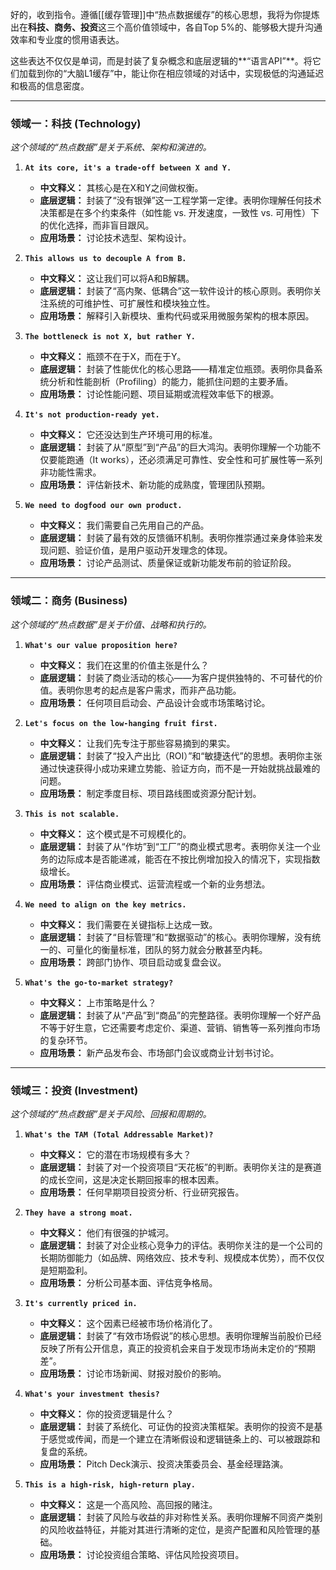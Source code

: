 好的，收到指令。遵循[[缓存管理]]中“热点数据缓存”的核心思想，我将为你提炼出在**科技、商务、投资**这三个高价值领域中，各自Top 5%的、能够极大提升沟通效率和专业度的惯用语表达。

这些表达不仅仅是单词，而是封装了复杂概念和底层逻辑的**“语言API”**。将它们加载到你的“大脑L1缓存”中，能让你在相应领域的对话中，实现极低的沟通延迟和极高的信息密度。

---

### **领域一：科技 (Technology)**
*这个领域的“热点数据”是关于系统、架构和演进的。*

1.  **`At its core, it's a trade-off between X and Y.`**
    *   **中文释义：** 其核心是在X和Y之间做权衡。
    *   **底层逻辑：** 封装了“没有银弹”这一工程学第一定律。表明你理解任何技术决策都是在多个约束条件（如性能 vs. 开发速度，一致性 vs. 可用性）下的优化选择，而非盲目跟风。
    *   **应用场景：** 讨论技术选型、架构设计。

2.  **`This allows us to decouple A from B.`**
    *   **中文释义：** 这让我们可以将A和B解耦。
    *   **底层逻辑：** 封装了“高内聚、低耦合”这一软件设计的核心原则。表明你关注系统的可维护性、可扩展性和模块独立性。
    *   **应用场景：** 解释引入新模块、重构代码或采用微服务架构的根本原因。

3.  **`The bottleneck is not X, but rather Y.`**
    *   **中文释义：** 瓶颈不在于X，而在于Y。
    *   **底层逻辑：** 封装了性能优化的核心思路——精准定位瓶颈。表明你具备系统分析和性能剖析（Profiling）的能力，能抓住问题的主要矛盾。
    *   **应用场景：** 讨论性能问题、项目延期或流程效率低下的根源。

4.  **`It's not production-ready yet.`**
    *   **中文释义：** 它还没达到生产环境可用的标准。
    *   **底层逻辑：** 封装了从“原型”到“产品”的巨大鸿沟。表明你理解一个功能不仅要能跑通（It works），还必须满足可靠性、安全性和可扩展性等一系列非功能性需求。
    *   **应用场景：** 评估新技术、新功能的成熟度，管理团队预期。

5.  **`We need to dogfood our own product.`**
    *   **中文释义：** 我们需要自己先用自己的产品。
    *   **底层逻辑：** 封装了最有效的反馈循环机制。表明你推崇通过亲身体验来发现问题、验证价值，是用户驱动开发理念的体现。
    *   **应用场景：** 讨论产品测试、质量保证或新功能发布前的验证阶段。

---

### **领域二：商务 (Business)**
*这个领域的“热点数据”是关于价值、战略和执行的。*

1.  **`What's our value proposition here?`**
    *   **中文释义：** 我们在这里的价值主张是什么？
    *   **底层逻辑：** 封装了商业活动的核心——为客户提供独特的、不可替代的价值。表明你思考的起点是客户需求，而非产品功能。
    *   **应用场景：** 任何项目启动会、产品设计会或市场策略讨论。

2.  **`Let's focus on the low-hanging fruit first.`**
    *   **中文释义：** 让我们先专注于那些容易摘到的果实。
    *   **底层逻辑：** 封装了“投入产出比（ROI）”和“敏捷迭代”的思想。表明你主张通过快速获得小成功来建立势能、验证方向，而不是一开始就挑战最难的问题。
    *   **应用场景：** 制定季度目标、项目路线图或资源分配计划。

3.  **`This is not scalable.`**
    *   **中文释义：** 这个模式是不可规模化的。
    *   **底层逻辑：** 封装了从“作坊”到“工厂”的商业模式思考。表明你关注一个业务的边际成本是否能递减，能否在不按比例增加投入的情况下，实现指数级增长。
    *   **应用场景：** 评估商业模式、运营流程或一个新的业务想法。

4.  **`We need to align on the key metrics.`**
    *   **中文释义：** 我们需要在关键指标上达成一致。
    *   **底层逻辑：** 封装了“目标管理”和“数据驱动”的核心。表明你理解，没有统一的、可量化的衡量标准，团队的努力就会分散甚至内耗。
    *   **应用场景：** 跨部门协作、项目启动或复盘会议。

5.  **`What's the go-to-market strategy?`**
    *   **中文释义：** 上市策略是什么？
    *   **底层逻辑：** 封装了从“产品”到“商品”的完整路径。表明你理解一个好产品不等于好生意，它还需要考虑定价、渠道、营销、销售等一系列推向市场的复杂环节。
    *   **应用场景：** 新产品发布会、市场部门会议或商业计划书讨论。

---

### **领域三：投资 (Investment)**
*这个领域的“热点数据”是关于风险、回报和周期的。*

1.  **`What's the TAM (Total Addressable Market)?`**
    *   **中文释义：** 它的潜在市场规模有多大？
    *   **底层逻辑：** 封装了对一个投资项目“天花板”的判断。表明你关注的是赛道的成长空间，这是决定长期回报率的根本因素。
    *   **应用场景：** 任何早期项目投资分析、行业研究报告。

2.  **`They have a strong moat.`**
    *   **中文释义：** 他们有很强的护城河。
    *   **底层逻辑：** 封装了对企业核心竞争力的评估。表明你关注的是一个公司的长期防御能力（如品牌、网络效应、技术专利、规模成本优势），而不仅仅是短期盈利。
    *   **应用场景：** 分析公司基本面、评估竞争格局。

3.  **`It's currently priced in.`**
    *   **中文释义：** 这个因素已经被市场价格消化了。
    *   **底层逻辑：** 封装了“有效市场假说”的核心思想。表明你理解当前股价已经反映了所有公开信息，真正的投资机会来自于发现市场尚未定价的“预期差”。
    *   **应用场景：** 讨论市场新闻、财报对股价的影响。

4.  **`What's your investment thesis?`**
    *   **中文释义：** 你的投资逻辑是什么？
    *   **底层逻辑：** 封装了系统化、可证伪的投资决策框架。表明你的投资不是基于感觉或传闻，而是一个建立在清晰假设和逻辑链条上的、可以被跟踪和复盘的系统。
    *   **应用场景：** Pitch Deck演示、投资决策委员会、基金经理路演。

5.  **`This is a high-risk, high-return play.`**
    *   **中文释义：** 这是一个高风险、高回报的赌注。
    *   **底层逻辑：** 封装了风险与收益的非对称性关系。表明你理解不同资产类别的风险收益特征，并能对其进行清晰的定位，是资产配置和风险管理的基础。
    *   **应用场景：** 讨论投资组合策略、评估风险投资项目。